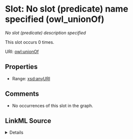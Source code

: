 

# Slot: No slot (predicate) name specified (owl_unionOf)


_No slot (predicate) description specified_






This slot occurs 0 times.


URI: [owl:unionOf](http://www.w3.org/2002/07/owl#unionOf)



<!-- no inheritance hierarchy -->








## Properties

* Range: [xsd:anyURI](http://www.w3.org/2001/XMLSchema#anyURI)





## Comments

* No occurrences of this slot in the graph.



## LinkML Source

<details>

```yaml
name: owl_unionOf
annotations:
  count:
    tag: count
    value: 0
description: No slot (predicate) description specified
title: No slot (predicate) name specified
comments:
- No occurrences of this slot in the graph.
from_schema: fio-kg
rank: 1000
domain: owl_unionOf
slot_uri: owl:unionOf
alias: owl_unionOf
range: uri

```
</details>